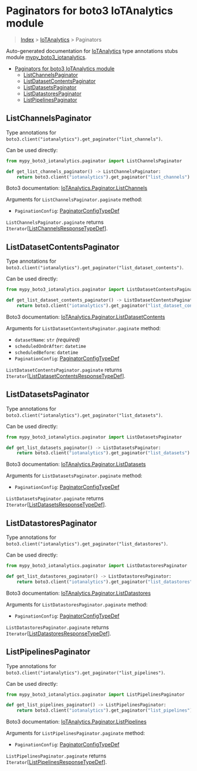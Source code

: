 # Paginators for boto3 IoTAnalytics module

> [Index](..) > [IoTAnalytics](.) > Paginators

Auto-generated documentation for
[IoTAnalytics](https://boto3.amazonaws.com/v1/documentation/api/1.17.76/reference/services/iotanalytics.html#IoTAnalytics)
type annotations stubs module
[mypy_boto3_iotanalytics](https://pypi.org/project/mypy-boto3-iotanalytics/).

- [Paginators for boto3 IoTAnalytics module](#paginators-for-boto3-iotanalytics-module)
  - [ListChannelsPaginator](#listchannelspaginator)
  - [ListDatasetContentsPaginator](#listdatasetcontentspaginator)
  - [ListDatasetsPaginator](#listdatasetspaginator)
  - [ListDatastoresPaginator](#listdatastorespaginator)
  - [ListPipelinesPaginator](#listpipelinespaginator)

## ListChannelsPaginator

Type annotations for
`boto3.client("iotanalytics").get_paginator("list_channels")`.

Can be used directly:

```python
from mypy_boto3_iotanalytics.paginator import ListChannelsPaginator

def get_list_channels_paginator() -> ListChannelsPaginator:
    return boto3.client("iotanalytics").get_paginator("list_channels")
```

Boto3 documentation:
[IoTAnalytics.Paginator.ListChannels](https://boto3.amazonaws.com/v1/documentation/api/1.17.76/reference/services/iotanalytics.html#IoTAnalytics.Paginator.ListChannels)

Arguments for `ListChannelsPaginator.paginate` method:

- `PaginationConfig`:
  [PaginatorConfigTypeDef](./type_defs.md#paginatorconfigtypedef)

`ListChannelsPaginator.paginate` returns
`Iterator`\[[ListChannelsResponseTypeDef](./type_defs.md#listchannelsresponsetypedef)\].

## ListDatasetContentsPaginator

Type annotations for
`boto3.client("iotanalytics").get_paginator("list_dataset_contents")`.

Can be used directly:

```python
from mypy_boto3_iotanalytics.paginator import ListDatasetContentsPaginator

def get_list_dataset_contents_paginator() -> ListDatasetContentsPaginator:
    return boto3.client("iotanalytics").get_paginator("list_dataset_contents")
```

Boto3 documentation:
[IoTAnalytics.Paginator.ListDatasetContents](https://boto3.amazonaws.com/v1/documentation/api/1.17.76/reference/services/iotanalytics.html#IoTAnalytics.Paginator.ListDatasetContents)

Arguments for `ListDatasetContentsPaginator.paginate` method:

- `datasetName`: `str` *(required)*
- `scheduledOnOrAfter`: `datetime`
- `scheduledBefore`: `datetime`
- `PaginationConfig`:
  [PaginatorConfigTypeDef](./type_defs.md#paginatorconfigtypedef)

`ListDatasetContentsPaginator.paginate` returns
`Iterator`\[[ListDatasetContentsResponseTypeDef](./type_defs.md#listdatasetcontentsresponsetypedef)\].

## ListDatasetsPaginator

Type annotations for
`boto3.client("iotanalytics").get_paginator("list_datasets")`.

Can be used directly:

```python
from mypy_boto3_iotanalytics.paginator import ListDatasetsPaginator

def get_list_datasets_paginator() -> ListDatasetsPaginator:
    return boto3.client("iotanalytics").get_paginator("list_datasets")
```

Boto3 documentation:
[IoTAnalytics.Paginator.ListDatasets](https://boto3.amazonaws.com/v1/documentation/api/1.17.76/reference/services/iotanalytics.html#IoTAnalytics.Paginator.ListDatasets)

Arguments for `ListDatasetsPaginator.paginate` method:

- `PaginationConfig`:
  [PaginatorConfigTypeDef](./type_defs.md#paginatorconfigtypedef)

`ListDatasetsPaginator.paginate` returns
`Iterator`\[[ListDatasetsResponseTypeDef](./type_defs.md#listdatasetsresponsetypedef)\].

## ListDatastoresPaginator

Type annotations for
`boto3.client("iotanalytics").get_paginator("list_datastores")`.

Can be used directly:

```python
from mypy_boto3_iotanalytics.paginator import ListDatastoresPaginator

def get_list_datastores_paginator() -> ListDatastoresPaginator:
    return boto3.client("iotanalytics").get_paginator("list_datastores")
```

Boto3 documentation:
[IoTAnalytics.Paginator.ListDatastores](https://boto3.amazonaws.com/v1/documentation/api/1.17.76/reference/services/iotanalytics.html#IoTAnalytics.Paginator.ListDatastores)

Arguments for `ListDatastoresPaginator.paginate` method:

- `PaginationConfig`:
  [PaginatorConfigTypeDef](./type_defs.md#paginatorconfigtypedef)

`ListDatastoresPaginator.paginate` returns
`Iterator`\[[ListDatastoresResponseTypeDef](./type_defs.md#listdatastoresresponsetypedef)\].

## ListPipelinesPaginator

Type annotations for
`boto3.client("iotanalytics").get_paginator("list_pipelines")`.

Can be used directly:

```python
from mypy_boto3_iotanalytics.paginator import ListPipelinesPaginator

def get_list_pipelines_paginator() -> ListPipelinesPaginator:
    return boto3.client("iotanalytics").get_paginator("list_pipelines")
```

Boto3 documentation:
[IoTAnalytics.Paginator.ListPipelines](https://boto3.amazonaws.com/v1/documentation/api/1.17.76/reference/services/iotanalytics.html#IoTAnalytics.Paginator.ListPipelines)

Arguments for `ListPipelinesPaginator.paginate` method:

- `PaginationConfig`:
  [PaginatorConfigTypeDef](./type_defs.md#paginatorconfigtypedef)

`ListPipelinesPaginator.paginate` returns
`Iterator`\[[ListPipelinesResponseTypeDef](./type_defs.md#listpipelinesresponsetypedef)\].
